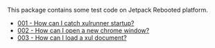 This package contains some test code on Jetpack Rebooted platform.

 * [001 - How can I catch xulrunner startup?](#package/001-catch-xulrunner-startup) 
 * [002 - How can I open a new chrome window?](#package/002-open-chromewindow)
 * [003 - How can I load a xul document?](#package/003-load-xuldocument)